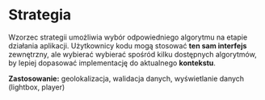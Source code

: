 # Strategia

Wzorzec strategii umożliwia wybór odpowiedniego algorytmu na etapie działania aplikacji. Użytkownicy kodu mogą stosować **ten sam interfejs** zewnętrzny, ale wybierać wybierać spośród kilku dostępnych algorytmów, by lepiej dopasować implementację do aktualnego **kontekstu**.







**Zastosowanie:** geolokalizacja, walidacja danych, wyświetlanie danych \(lightbox, player\)

